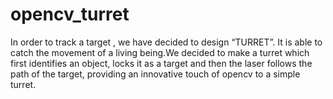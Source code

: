 # opencv_turret

In order to track a target , we have decided to design “TURRET”. It is able to catch the movement of a living being.We decided to make a turret which
first identifies an object, locks it as a
target and then the laser follows the
path of the target, providing an
innovative touch of opencv to a simple turret.
